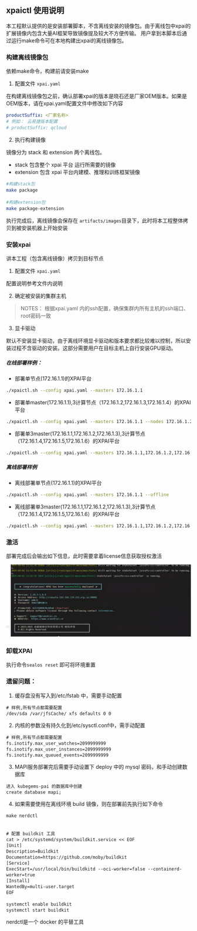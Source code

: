## xpaictl 使用说明

本工程默认提供的是安装部署脚本，不含离线安装的镜像包。由于离线包中xpai的扩展镜像内包含大量AI框架导致镜像提及较大不方便传输。
用户拿到本脚本后通过运行make命令可在本地构建出xpai的离线镜像包。


### 构建离线镜像包

依赖make命令，构建前请安装make

1. 配置文件 `xpai.yaml`

在构建离线镜像包之前，确认部署xpai的版本是晓石还是厂家OEM版本。如果是OEM版本，请在xpai.yaml配置文件中修改如下内容

```yaml
productSuffix: <厂家名称>
# 例如： 云易捷版本配置
# productSuffix: qcloud
```

2. 执行构建镜像

镜像分为 stack 和 extension 两个离线包。

- stack 包含整个 xpai 平台 运行所需要的镜像
- extension 包含 xpai 平台内建模、推理和训练框架镜像

```bash
#构建stack包
make package

#构建extension包
make package-extension
```

执行完成后，离线镜像会保存在 `artifacts/images`目录下，此时将本工程整体拷贝到被安装机器上开始安装



### 安装xpai

讲本工程（包含离线镜像）拷贝到目标节点


1. 配置文件 `xpai.yaml`

配置说明参考文件内说明

2. 确定被安装的集群主机

> NOTES： 根据xpai.yaml 内的ssh配置，确保集群内所有主机的ssh端口、root密码一致

3. 显卡驱动

默认不安装显卡驱动，由于离线环境显卡驱动和版本要求都比较难以控制，所以安装过程不含驱动的安装。这部分需要用户在目标主机上自行安装GPU驱动。

##### 在线部署样例：

- 部署单节点(172.16.1.1)的XPAI平台

```bash
./xpaictl.sh --config xpai.yaml --masters 172.16.1.1
```

- 部署单master(172.16.1.1),3计算节点（172.16.1.2,172.16.1.3,172.16.1.4）的XPAI平台

```bash
./xpaictl.sh --config xpai.yaml --masters 172.16.1.1 --nodes 172.16.1.2,172.16.1.3,172.16.1.4
```

- 部署单3master(172.16.1.1,172.16.1.2,172.16.1.3),3计算节点（172.16.1.4,172.16.1.5,172.16.1.6）的XPAI平台

```bash
./xpaictl.sh --config xpai.yaml --masters 172.16.1.1,172.16.1.2,172.16.1.3 --nodes 172.16.1.4,172.16.1.5,172.16.1.6
```

##### 离线部署样例

- 离线部署单节点(172.16.1.1)的XPAI平台

```bash
./xpaictl.sh --config xpai.yaml --masters 172.16.1.1 --offline
```

- 离线部署单3master(172.16.1.1,172.16.1.2,172.16.1.3),3计算节点（172.16.1.4,172.16.1.5,172.16.1.6）的XPAI平台

```bash
./xpaictl.sh --config xpai.yaml --masters 172.16.1.1,172.16.1.2,172.16.1.3 --nodes 172.16.1.4,172.16.1.5,172.16.1.6 --offline
```

### 激活

部署完成后会输出如下信息，此时需要拿着license信息获取授权激活

![alt text](image.png)

### 卸载XPAI

执行命令`sealos reset` 即可将环境重置


### 遗留问题：

1. 缓存盘没有写入到/etc/fstab 中，需要手动配置

```
# 样例,所有节点都需要配置
/dev/sda /var/jfsCache/ xfs defaults 0 0
```

2. 内核的参数没有持久化到/etc/sysctl.conf中，需手动配置

```
# 样例,所有节点都需要配置
fs.inotify.max_user_watches=2099999999
fs.inotify.max_user_instances=2099999999
fs.inotify.max_queued_events=2099999999
```

3. MAPI服务部署完后需要手动设置下 deploy 中的 mysql 密码，和手动创建数据库

```
进入 kubegems-pai 的数据库中创建
create database mapi;
```

4. 如果需要使用在离线环境 build 镜像，则在部署前先执行如下命令

```
make nerdctl


# 配置 buildkit 工具
cat > /etc/systemd/system/buildkit.service << EOF
[Unit]
Description=Buildkit
Documentation=https://github.com/moby/buildkit
[Service]
ExecStart=/usr/local/bin/buildkitd --oci-worker=false --containerd-worker=true
[Install]
WantedBy=multi-user.target
EOF

systemctl enable buildkit
systemctl start buildkit
```

nerdctl是一个 docker 的平替工具